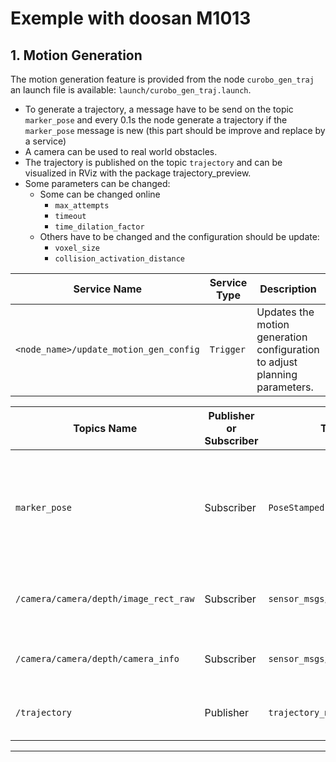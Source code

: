 # Exemple with doosan M1013


## 1. Motion Generation

The motion generation feature is provided from the node `curobo_gen_traj` an launch file is available: `launch/curobo_gen_traj.launch`. 
- To generate a trajectory, a message have to be send on the topic `marker_pose` and every 0.1s the node generate a trajectory if the `marker_pose` message is new (this part should be improve and replace by a service)
- A camera can be used to real world obstacles. 
- The trajectory is published on the topic `trajectory` and can be visualized in RViz with the package trajectory_preview. 
- Some parameters can be changed:
  - Some can be changed online 
    -  `max_attempts`
    -  `timeout`
    -  `time_dilation_factor`
  - Others have to be changed and the configuration should be update:
    - `voxel_size`
    - `collision_activation_distance`

| Service Name |Service Type | Description | Callback Function |
|-------------|-------------|-------------|------------------|
| `<node_name>/update_motion_gen_config` | `Trigger` | Updates the motion generation configuration to adjust planning parameters. | `set_motion_gen_config` |


|Topics Name |Publisher or Subscriber | Topic Type | Description | Callback Function |
|-------------|-------------|-------------|------------------|------------------|
|`marker_pose` |Subscriber | `PoseStamped` | Subscribe to the current pose of the marker. To publish a trajectory in the next 0.1s | `callback_marker_pose` |
|`/camera/camera/depth/image_rect_raw`| Subscriber | `sensor_msgs/Image` | Subscribes to the depth image from the camera. | `callback_depth_image` |
|`/camera/camera/depth/camera_info`| Subscriber | `sensor_msgs/CameraInfo` | Subscribes to the camera information. | `callback_camera_info` |
|`/trajectory`| Publisher | `trajectory_msgs/JointTrajectory` | Publishes the generated trajectory. | |

---



